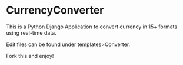 # CurrencyConverter

This is a Python Django Application to convert currency in 15+ formats using real-time data.

Edit files can be found under templates>Converter.

Fork this and enjoy!
